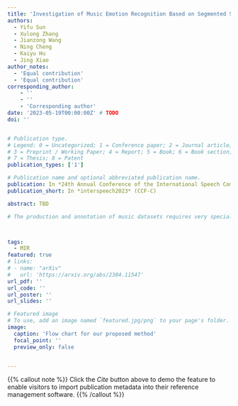 ```yaml
---
title: 'Investigation of Music Emotion Recognition Based on Segmented Semi-Supervised Learning'
authors:
  - Yifu Sun
  - Xulong Zhang
  - Jianzong Wang
  - Ning Cheng
  - Kaiyu Hu
  - Jing Xiao 
author_notes:
  - 'Equal contribution'
  - 'Equal contribution'
corresponding_author:
    - ''
    - ''
    - 'Corresponding author'
date: '2023-05-19T00:00:00Z' # TODO
doi: ''


# Publication type.
# Legend: 0 = Uncategorized; 1 = Conference paper; 2 = Journal article;
# 3 = Preprint / Working Paper; 4 = Report; 5 = Book; 6 = Book section;
# 7 = Thesis; 8 = Patent
publication_types: ['1']

# Publication name and optional abbreviated publication name.
publication: In *24th Annual Conference of the International Speech Communication Association*
publication_short: In *interspeech2023* (CCF-C)

abstract: TBD

# The production and annotation of music datasets requires very specialized background knowledge, which is difficult for most people to complete. Therefore, the number of annotated music samples is at a premium for Music Information Retrieval (MIR) tasks. Recently, segment-based methods for emotion-related tasks have been proposed, which train backbone networks on shorter segments instead of entire audio clips, thereby naturally augmenting training samples without requiring additional resources. However, when training at the segment level, segment labels are the major problem. The most commonly used method is that segment inherits the label of the clip containing it, but as we all know, music emotion is not constant during the whole clip. Doing so will introduce label noise and make the training overfit easily. To handle the noisy label issue, we propose a semi-supervised self-learning method and achieve better results than previous methods.



tags:
  - MIR
featured: true
# links:
# - name: "arXiv"
#   url: 'https://arxiv.org/abs/2304.11547'
url_pdf: ''
url_code: ''
url_poster: ''
url_slides: ''

# Featured image
# To use, add an image named `featured.jpg/png` to your page's folder.
image:
  caption: 'Flow chart for our proposed method'
  focal_point: ''
  preview_only: false


---
```


{{% callout note %}}
Click the _Cite_ button above to demo the feature to enable visitors to import publication metadata into their reference management software.
{{% /callout %}}


